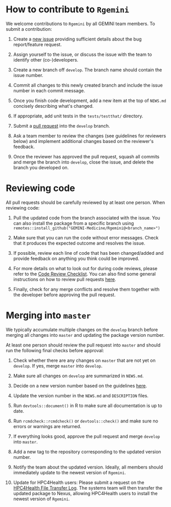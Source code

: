 # How to contribute to `Rgemini`

We welcome contributions to `Rgemini` by all GEMINI team members. To submit a contribution:

1. Create a [new issue](https://github.com/GEMINI-Medicine/Rgemini/issues/) providing sufficient details about the bug report/feature request.

2. Assign yourself to the issue, or discuss the issue with the team to identify other (co-)developers.

3. Create a new branch off `develop`. The branch name should contain the issue number. 

4. Commit all changes to this newly created branch and include the issue number in each commit message. 

5. Once you finish code development, add a new item at the top of `NEWS.md` concisely describing what's changed. 

6. If appropriate, add unit tests in the `tests/testthat/` directory.

7. Submit a [pull request](https://help.github.com/articles/using-pull-requests) into the `develop` branch.

8. Ask a team member to review the changes (see guidelines for reviewers below) and implement additional changes based on the reviewer's feedback.

9. Once the reviewer has approved the pull request, squash all commits and merge the branch into `develop`, close the issue, and delete the branch you developed on.


# Reviewing code

All pull requests should be carefully reviewed by at least one person. When reviewing code:

1. Pull the updated code from the branch associated with the issue. You can also install the package from a specific branch using `remotes::install_github("GEMINI-Medicine/Rgemini@<branch_name>")`

2. Make sure that you can run the code without error messages. Check that it produces the expected outcome and resolves the issue. 

3. If possible, review each line of code that has been changed/added and provide feedback on anything you think could be improved. 

4. For more details on what to look out for during code reviews, please refer to the
[Code Review Checklist](https://docs.google.com/document/d/16kiIgwWjXYhBM5AFToXD7X9OjqNYs0xQZh9VDfSwYQU/edit?usp=sharing).
You can also find some general instructions on how to review pull requests
[here](https://docs.github.com/en/pull-requests/collaborating-with-pull-requests/reviewing-changes-in-pull-requests/about-pull-request-reviews).

5. Finally, check for any merge conflicts and resolve them together with the developer before approving the pull request. 


# Merging into `master`

We typically accumulate multiple changes on the `develop` branch before merging all changes into `master` and updating the package version number.

At least one person should review the pull request into `master` and should run the following final checks before approval:

1. Check whether there are any changes on `master` that are not yet on `develop`. If yes, merge `master` into `develop`. 

2. Make sure all changes on `develop` are summarized in `NEWS.md`. 

3. Decide on a new version number based on the guidelines [here](https://github.com/GEMINI-Medicine/Rgemini#package-versions).

4. Update the version number in the `NEWS.md` and `DESCRIPTION` files.

5. Run `devtools::document()` in R to make sure all documentation is up to date.

6. Run `rcmdcheck::rcmdcheck()` or `devtools::check()` and make sure no errors or warnings are returned.    

7. If everything looks good, approve the pull request and merge `develop` into `master`.

8. Add a new tag to the repository corresponding to the updated version number. 

9. Notify the team about the updated version. Ideally, all members should immediately update to the newest version of `Rgemini`.

10. Update for HPC4Health users: Please submit a request on the [HPC4Health File Transfer Log](https://app.smartsheet.com/sheets/p7P77qF97wcxgr2V4Cr6Vjqw3vjhCpRMQQH3Jwm1).
The systems team will then transfer the updated package to Nexus, allowing HPC4Health users to install the newest version of `Rgemini`.
